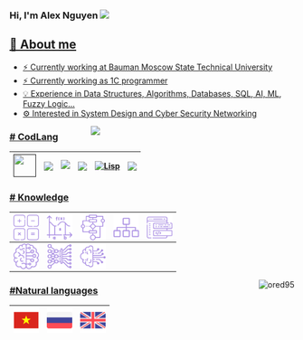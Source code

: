 ### Hi, I'm Alex Nguyen  <img src="https://img.icons8.com/color/20/000000/instagram-verification-badge.png"/><a href="" target="_blank">
      
## 💬 About me

- ⚡ Currently working at Bauman Moscow State Technical University
- ⚡ Currently working as 1C programmer
- 💡  Experience in Data Structures, Algorithms, Databases, SQL, AI, ML, Fuzzy Logic...
- ⚙️ Interested in System Design and Cyber Security Networking
      
<img width="360px" align="right" src="https://github-readme-stats.vercel.app/api/top-langs/?username=ored95&theme=algolia&count_private=true&hide=html&layout=compact" />

<h3># CodLang</h3>

|<img align="center" src="https://media.giphy.com/media/LMt9638dO8dftAjtco/giphy.gif" width="40px" height="40px">|<img align="center" src="https://img.icons8.com/color/40/000000/c-plus-plus-logo.png"/>|<img src="https://img.icons8.com/color/40/000000/c-programming.png"/>|<img align="center" src="https://upload.wikimedia.org/wikipedia/commons/thumb/d/d2/C_Sharp_Logo_2023.svg/128px-C_Sharp_Logo_2023.svg.png" width="40px">|<img align="center" src="https://upload.wikimedia.org/wikipedia/commons/thumb/4/48/Lisp_logo.svg/120px-Lisp_logo.svg.png" width="40px" height="40px" alt="Lisp">|<img align="center" src="https://upload.wikimedia.org/wikipedia/commons/thumb/9/93/1C_Company_logo.svg/220px-1C_Company_logo.svg.png" width="55px">
|:----:|:----:|:----:|:----:|:----:|:----:|

<h3># Knowledge</h3>

<!-- <style>
.shades-of-purple{
  filter: invert(70%) sepia(14%) saturate(3032%) hue-rotate(204deg) brightness(96%) contrast(87%);
}
.shades-of-purple:hover{
  filter: invert(89%) sepia(13%) saturate(3138%) hue-rotate(337deg) brightness(112%) contrast(91%);
}
</style> -->

|<img align="left" width="45px" src="src/knowledge/math.svg" class="shades-of-purple"/> |<img align="left" width="45px" src="src/knowledge/further-math.svg" class="shades-of-purple"/> |<img align="left" width="45px" src="src/knowledge/algorithm.svg" class="shades-of-purple"/> |<img align="left" width="45px" src="src/knowledge/data-structure.svg" class="shades-of-purple"/>|<img align="left" width="45px" src="src/knowledge/software-development.svg" class="shades-of-purple"/>
|:----:|:----:|:----:|:----:|:----:|
|<img align="left" width="45px" src="src/knowledge/machine-learning.svg" class="shades-of-purple"/>|<img align="left" width="45px" src="src/knowledge/deep-learning.svg" class="shades-of-purple"/>|<img align="left" width="45px" src="src/knowledge/artificial-intelligence.svg" class="shades-of-purple"/>||||

<p align="center"> 
  <img align="right" src="https://github-readme-stats.vercel.app/api?username=ored95&show_icons=true&theme=algolia" alt="ored95" />
</p>

<h3>#Natural languages</h3>
<p align="center">

|<a title="C2"><img align="center" width="45px" src="src/lang/vi.png"/></a>|<a title="С1"><img align="center" width="45px" src="src/lang/ru.png"/></a>|<a title="С1"><img align="center" width="45px" src="src/lang/en.png"/></a>|
|:----:|:----:|:----:|

</p>
